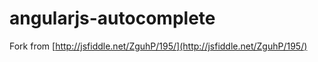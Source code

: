 angularjs-autocomplete
======================
Fork from [http://jsfiddle.net/ZguhP/195/](http://jsfiddle.net/ZguhP/195/)